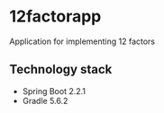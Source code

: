 # 12factorapp

Application for implementing 12 factors

## Technology stack

* Spring Boot 2.2.1
* Gradle 5.6.2
